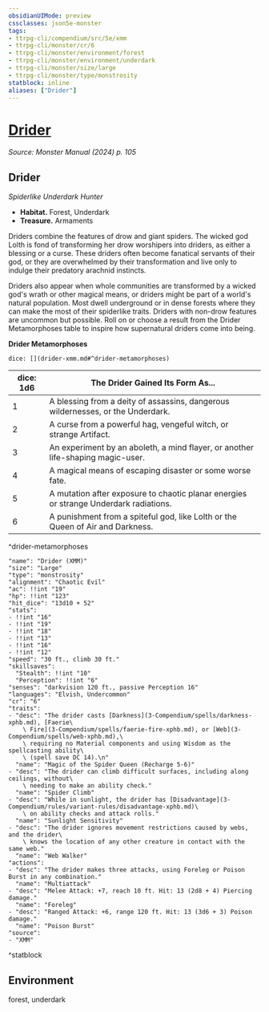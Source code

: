 ```yaml
---
obsidianUIMode: preview
cssclasses: json5e-monster
tags:
- ttrpg-cli/compendium/src/5e/xmm
- ttrpg-cli/monster/cr/6
- ttrpg-cli/monster/environment/forest
- ttrpg-cli/monster/environment/underdark
- ttrpg-cli/monster/size/large
- ttrpg-cli/monster/type/monstrosity
statblock: inline
aliases: ["Drider"]
---
```

# [Drider](3-Compendium\bestiary\monstrosity/drider-xmm.md)
*Source: Monster Manual (2024) p. 105*  

## Drider

*Spiderlike Underdark Hunter*

- **Habitat.** Forest, Underdark  
- **Treasure.** Armaments  

Driders combine the features of drow and giant spiders. The wicked god Lolth is fond of transforming her drow worshipers into driders, as either a blessing or a curse. These driders often become fanatical servants of their god, or they are overwhelmed by their transformation and live only to indulge their predatory arachnid instincts.

Driders also appear when whole communities are transformed by a wicked god's wrath or other magical means, or driders might be part of a world's natural population. Most dwell underground or in dense forests where they can make the most of their spiderlike traits. Driders with non-drow features are uncommon but possible. Roll on or choose a result from the Drider Metamorphoses table to inspire how supernatural driders come into being.

**Drider Metamorphoses**

`dice: [](drider-xmm.md#^drider-metamorphoses)`

| dice: 1d6 | The Drider Gained Its Form As... |
|-----------|----------------------------------|
| 1 | A blessing from a deity of assassins, dangerous wildernesses, or the Underdark. |
| 2 | A curse from a powerful hag, vengeful witch, or strange Artifact. |
| 3 | An experiment by an aboleth, a mind flayer, or another life-shaping magic-user. |
| 4 | A magical means of escaping disaster or some worse fate. |
| 5 | A mutation after exposure to chaotic planar energies or strange Underdark radiations. |
| 6 | A punishment from a spiteful god, like Lolth or the Queen of Air and Darkness. |
^drider-metamorphoses

```statblock
"name": "Drider (XMM)"
"size": "Large"
"type": "monstrosity"
"alignment": "Chaotic Evil"
"ac": !!int "19"
"hp": !!int "123"
"hit_dice": "13d10 + 52"
"stats":
- !!int "16"
- !!int "19"
- !!int "18"
- !!int "13"
- !!int "16"
- !!int "12"
"speed": "30 ft., climb 30 ft."
"skillsaves":
  "Stealth": !!int "10"
  "Perception": !!int "6"
"senses": "darkvision 120 ft., passive Perception 16"
"languages": "Elvish, Undercommon"
"cr": "6"
"traits":
- "desc": "The drider casts [Darkness](3-Compendium/spells/darkness-xphb.md), [Faerie\
    \ Fire](3-Compendium/spells/faerie-fire-xphb.md), or [Web](3-Compendium/spells/web-xphb.md),\
    \ requiring no Material components and using Wisdom as the spellcasting ability\
    \ (spell save DC 14).\n"
  "name": "Magic of the Spider Queen (Recharge 5-6)"
- "desc": "The drider can climb difficult surfaces, including along ceilings, without\
    \ needing to make an ability check."
  "name": "Spider Climb"
- "desc": "While in sunlight, the drider has [Disadvantage](3-Compendium/rules/variant-rules/disadvantage-xphb.md)\
    \ on ability checks and attack rolls."
  "name": "Sunlight Sensitivity"
- "desc": "The drider ignores movement restrictions caused by webs, and the drider\
    \ knows the location of any other creature in contact with the same web."
  "name": "Web Walker"
"actions":
- "desc": "The drider makes three attacks, using Foreleg or Poison Burst in any combination."
  "name": "Multiattack"
- "desc": "Melee Attack: +7, reach 10 ft. Hit: 13 (2d8 + 4) Piercing damage."
  "name": "Foreleg"
- "desc": "Ranged Attack: +6, range 120 ft. Hit: 13 (3d6 + 3) Poison damage."
  "name": "Poison Burst"
"source":
- "XMM"
```
^statblock

## Environment

forest, underdark